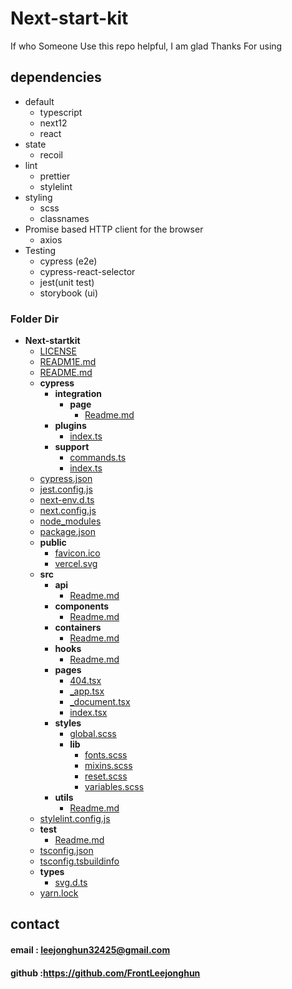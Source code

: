 # Next-start-kit

If who Someone Use this repo helpful, I am glad Thanks For using

## dependencies
- default 
  - typescript 
  - next12 
  - react 
- state 
  - recoil 
- lint 
  - prettier 
  - stylelint 
- styling 
  - scss 
  - classnames 
- Promise based HTTP client for the browser 
  - axios 
- Testing 
  - cypress (e2e)
  - cypress-react-selector 
  - jest(unit test)
  - storybook (ui)

### Folder Dir 
- __Next\-startkit__
    - [LICENSE](LICENSE)
    - [READM1E.md](READM1E.md)
    - [README.md](README.md)
    - __cypress__
        - __integration__
            - __page__
                - [Readme.md](cypress/integration/page/Readme.md)
        - __plugins__
            - [index.ts](cypress/plugins/index.ts)
        - __support__
            - [commands.ts](cypress/support/commands.ts)
            - [index.ts](cypress/support/index.ts)
    - [cypress.json](cypress.json)
    - [jest.config.js](jest.config.js)
    - [next\-env.d.ts](next-env.d.ts)
    - [next.config.js](next.config.js)
    - [node\_modules](node_modules)
    - [package.json](package.json)
    - __public__
        - [favicon.ico](public/favicon.ico)
        - [vercel.svg](public/vercel.svg)
    - __src__
        - __api__
            - [Readme.md](src/api/Readme.md)
        - __components__
            - [Readme.md](src/components/Readme.md)
        - __containers__
            - [Readme.md](src/containers/Readme.md)
        - __hooks__
            - [Readme.md](src/hooks/Readme.md)
        - __pages__
            - [404.tsx](src/pages/404.tsx)
            - [\_app.tsx](src/pages/_app.tsx)
            - [\_document.tsx](src/pages/_document.tsx)
            - [index.tsx](src/pages/index.tsx)
        - __styles__
            - [global.scss](src/styles/global.scss)
            - __lib__
                - [fonts.scss](src/styles/lib/fonts.scss)
                - [mixins.scss](src/styles/lib/mixins.scss)
                - [reset.scss](src/styles/lib/reset.scss)
                - [variables.scss](src/styles/lib/variables.scss)
        - __utils__
            - [Readme.md](src/utils/Readme.md)
    - [stylelint.config.js](stylelint.config.js)
    - __test__
        - [Readme.md](test/Readme.md)
    - [tsconfig.json](tsconfig.json)
    - [tsconfig.tsbuildinfo](tsconfig.tsbuildinfo)
    - __types__
        - [svg.d.ts](types/svg.d.ts)
    - [yarn.lock](yarn.lock)



## contact

#### email : leejonghun32425@gmail.com

#### github :https://github.com/FrontLeejonghun


